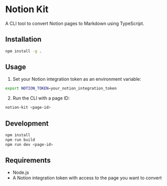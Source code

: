 # Notion Kit

A CLI tool to convert Notion pages to Markdown using TypeScript.

## Installation

```bash
npm install -g .
```

## Usage

1. Set your Notion integration token as an environment variable:
```bash
export NOTION_TOKEN=your_notion_integration_token
```

2. Run the CLI with a page ID:
```bash
notion-kit <page-id>
```

## Development

```bash
npm install
npm run build
npm run dev <page-id>
```

## Requirements

- Node.js
- A Notion integration token with access to the page you want to convert